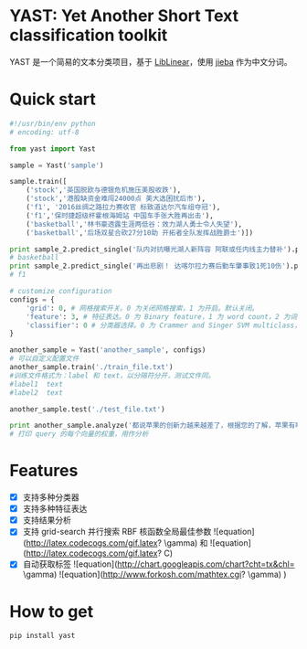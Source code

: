 # YAST: Yet Another Short Text classification toolkit

YAST 是一个简易的文本分类项目，基于 [LibLinear](http://www.csie.ntu.edu.tw/~cjlin/liblinear/)，使用 [jieba](https://github.com/fxsjy/jieba) 作为中文分词。

# Quick start

```python
#!/usr/bin/env python
# encoding: utf-8

from yast import Yast

sample = Yast('sample')

sample.train([
    ('stock','英国脱欧与德银危机施压美股收跌'),
    ('stock','港股缺资金难闯24000点 美大选困扰后市'),
    ('f1', '2016丝绸之路拉力赛收官 标致道达尔汽车组夺冠'),
    ('f1','保时捷超级杯霍根海姆站 中国车手张大胜再出击'),
    ('basketball','林书豪透露生涯两低谷：效力湖人勇士令人失望'),
    ('basketball','后场双星合砍27分10助 开拓者全队发挥战胜爵士')])

print sample_2.predict_single('队内对抗曝光湖人新阵容 阿联或任内线主力替补').predicted_y
# basketball
print sample_2.predict_single('再出悲剧！ 达喀尔拉力赛后勤车肇事致1死10伤').predicted_y
# f1

# customize configuration
configs = {
    'grid': 0, # 网格搜索开关。0 为关闭网格搜索，1 为开启。默认关闭。
    'feature': 3, # 特征表达。0 为 Binary feature，1 为 word count，2 为词频，3 为TF-IDF。
    'classifier': 0 # 分类器选择。0 为 Crammer and Singer SVM multiclass，1 为 L1 损失分类，2 为 L2损失分类，3 为逻辑回归。
}

another_sample = Yast('another_sample', configs)
# 可以自定义配置文件
another_sample.train('./train_file.txt')
#训练文件格式为：label 和 text，以分隔符分开，测试文件同。
#label1  text
#label2  text

another_sample.test('./test_file.txt')

print another_sample.analyze('都说苹果的创新力越来越差了，根据您的了解，苹果有哪些外行看不到内行却深感振奋的黑科技？')
# 打印 query 的每个向量的权重，用作分析
```

# Features

- [x] 支持多种分类器
- [x] 支持多种特征表达
- [x] 支持结果分析
- [x] 支持 grid-search 并行搜索 RBF 核函数全局最佳参数 ![equation](http://latex.codecogs.com/gif.latex? \gamma) 和 ![equation](http://latex.codecogs.com/gif.latex? C)
- [x] 自动获取标签
![equation](http://chart.googleapis.com/chart?cht=tx&chl= \gamma)
![equation](http://www.forkosh.com/mathtex.cgi? \gamma)
)

# How to get

```python
pip install yast
```

